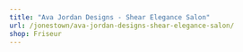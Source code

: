 ```yaml
---
title: "Ava Jordan Designs - Shear Elegance Salon"
url: /jonestown/ava-jordan-designs-shear-elegance-salon/
shop: Friseur
---
```

